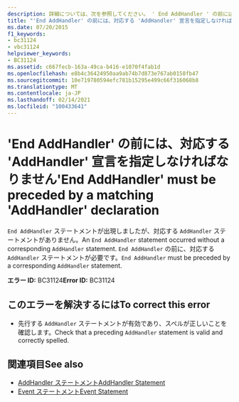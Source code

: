 ```yaml
---
description: 詳細については、次を参照してください。 ' End AddHandler ' の前には、対応する ' AddHandler ' 宣言を指定しなければなりません
title: "'End AddHandler' の前には、対応する 'AddHandler' 宣言を指定しなければなりません"
ms.date: 07/20/2015
f1_keywords:
- bc31124
- vbc31124
helpviewer_keywords:
- BC31124
ms.assetid: c667fecb-163a-49ca-b416-e1070f4fab1d
ms.openlocfilehash: e8b4c36424950aa9ab74b7d873e767ab0158fb47
ms.sourcegitcommit: 10e719780594efc781b15295e499c66f316068b8
ms.translationtype: MT
ms.contentlocale: ja-JP
ms.lasthandoff: 02/14/2021
ms.locfileid: "100433641"
---
```

# <a name="end-addhandler-must-be-preceded-by-a-matching-addhandler-declaration"></a><span data-ttu-id="3d07a-103">'End AddHandler' の前には、対応する 'AddHandler' 宣言を指定しなければなりません</span><span class="sxs-lookup"><span data-stu-id="3d07a-103">'End AddHandler' must be preceded by a matching 'AddHandler' declaration</span></span>

<span data-ttu-id="3d07a-104">`End AddHandler` ステートメントが出現しましたが、対応する `AddHandler` ステートメントがありません。</span><span class="sxs-lookup"><span data-stu-id="3d07a-104">An `End AddHandler` statement occurred without a corresponding `AddHandler` statement.</span></span> <span data-ttu-id="3d07a-105">`End AddHandler` の前に、対応する `AddHandler` ステートメントが必要です。</span><span class="sxs-lookup"><span data-stu-id="3d07a-105">`End AddHandler` must be preceded by a corresponding `AddHandler` statement.</span></span>  
  
 <span data-ttu-id="3d07a-106">**エラー ID:** BC31124</span><span class="sxs-lookup"><span data-stu-id="3d07a-106">**Error ID:** BC31124</span></span>  
  
## <a name="to-correct-this-error"></a><span data-ttu-id="3d07a-107">このエラーを解決するには</span><span class="sxs-lookup"><span data-stu-id="3d07a-107">To correct this error</span></span>  
  
- <span data-ttu-id="3d07a-108">先行する `AddHandler` ステートメントが有効であり、スペルが正しいことを確認します。</span><span class="sxs-lookup"><span data-stu-id="3d07a-108">Check that a preceding `AddHandler` statement is valid and correctly spelled.</span></span>  
  
## <a name="see-also"></a><span data-ttu-id="3d07a-109">関連項目</span><span class="sxs-lookup"><span data-stu-id="3d07a-109">See also</span></span>

- [<span data-ttu-id="3d07a-110">AddHandler ステートメント</span><span class="sxs-lookup"><span data-stu-id="3d07a-110">AddHandler Statement</span></span>](../language-reference/statements/addhandler-statement.md)
- [<span data-ttu-id="3d07a-111">Event ステートメント</span><span class="sxs-lookup"><span data-stu-id="3d07a-111">Event Statement</span></span>](../language-reference/statements/event-statement.md)
